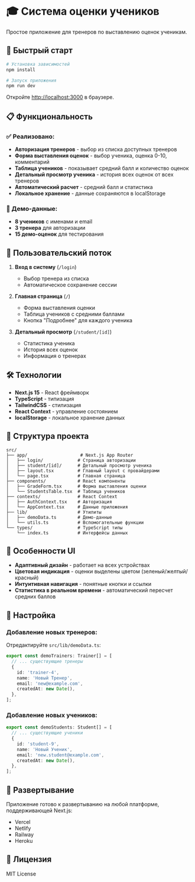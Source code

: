 # 🎓 Система оценки учеников

Простое приложение для тренеров по выставлению оценок ученикам.

## 🚀 Быстрый старт

```bash
# Установка зависимостей
npm install

# Запуск приложения
npm run dev
```

Откройте [http://localhost:3000](http://localhost:3000) в браузере.

## 📋 Функциональность

### ✅ Реализовано:
- **Авторизация тренеров** - выбор из списка доступных тренеров
- **Форма выставления оценок** - выбор ученика, оценка 0-10, комментарий
- **Таблица учеников** - показывает средний балл и количество оценок
- **Детальный просмотр ученика** - история всех оценок от всех тренеров
- **Автоматический расчет** - средний балл и статистика
- **Локальное хранение** - данные сохраняются в localStorage

### 👥 Демо-данные:
- **8 учеников** с именами и email
- **3 тренера** для авторизации
- **15 демо-оценок** для тестирования

## 🎯 Пользовательский поток

1. **Вход в систему** (`/login`)
   - Выбор тренера из списка
   - Автоматическое сохранение сессии

2. **Главная страница** (`/`)
   - Форма выставления оценки
   - Таблица учеников с средними баллами
   - Кнопка "Подробнее" для каждого ученика

3. **Детальный просмотр** (`/student/[id]`)
   - Статистика ученика
   - История всех оценок
   - Информация о тренерах

## 🛠 Технологии

- **Next.js 15** - React фреймворк
- **TypeScript** - типизация
- **TailwindCSS** - стилизация
- **React Context** - управление состоянием
- **localStorage** - локальное хранение данных

## 📁 Структура проекта

```
src/
├── app/                    # Next.js App Router
│   ├── login/             # Страница авторизации
│   ├── student/[id]/      # Детальный просмотр ученика
│   ├── layout.tsx         # Главный layout с провайдерами
│   └── page.tsx           # Главная страница
├── components/            # React компоненты
│   ├── GradeForm.tsx      # Форма выставления оценки
│   └── StudentsTable.tsx  # Таблица учеников
├── contexts/              # React Context
│   ├── AuthContext.tsx    # Авторизация
│   └── AppContext.tsx     # Данные приложения
├── lib/                   # Утилиты
│   ├── demoData.ts        # Демо-данные
│   └── utils.ts           # Вспомогательные функции
└── types/                 # TypeScript типы
    └── index.ts           # Интерфейсы данных
```

## 🎨 Особенности UI

- **Адаптивный дизайн** - работает на всех устройствах
- **Цветовая индикация** - оценки выделены цветом (зеленый/желтый/красный)
- **Интуитивная навигация** - понятные кнопки и ссылки
- **Статистика в реальном времени** - автоматический пересчет средних баллов

## 🔧 Настройка

### Добавление новых тренеров:
Отредактируйте `src/lib/demoData.ts`:
```typescript
export const demoTrainers: Trainer[] = [
  // ... существующие тренеры
  {
    id: 'trainer-4',
    name: 'Новый Тренер',
    email: 'new@example.com',
    createdAt: new Date(),
  },
];
```

### Добавление новых учеников:
```typescript
export const demoStudents: Student[] = [
  // ... существующие ученики
  {
    id: 'student-9',
    name: 'Новый Ученик',
    email: 'new.student@example.com',
    createdAt: new Date(),
  },
];
```

## 🚀 Развертывание

Приложение готово к развертыванию на любой платформе, поддерживающей Next.js:
- Vercel
- Netlify
- Railway
- Heroku

## 📝 Лицензия

MIT License
